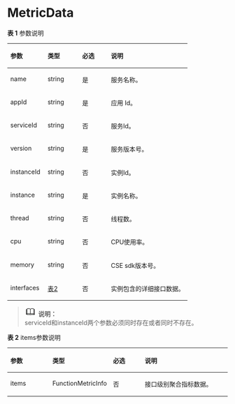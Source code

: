 # MetricData<a name="ZH-CN_TOPIC_0115714432"></a>

**表 1**  参数说明

<a name="zh-cn_topic_0074532095_table242416225515"></a>
<table><thead align="left"><tr id="zh-cn_topic_0074532095_row1342511265510"><th class="cellrowborder" valign="top" width="20.669999999999998%" id="mcps1.2.5.1.1"><p id="zh-cn_topic_0074532095_p4425323550"><a name="zh-cn_topic_0074532095_p4425323550"></a><a name="zh-cn_topic_0074532095_p4425323550"></a>参数</p>
</th>
<th class="cellrowborder" valign="top" width="19.18%" id="mcps1.2.5.1.2"><p id="zh-cn_topic_0074532095_p1742518213558"><a name="zh-cn_topic_0074532095_p1742518213558"></a><a name="zh-cn_topic_0074532095_p1742518213558"></a>类型</p>
</th>
<th class="cellrowborder" valign="top" width="15.98%" id="mcps1.2.5.1.3"><p id="zh-cn_topic_0074532095_p542542185519"><a name="zh-cn_topic_0074532095_p542542185519"></a><a name="zh-cn_topic_0074532095_p542542185519"></a>必选</p>
</th>
<th class="cellrowborder" valign="top" width="44.17%" id="mcps1.2.5.1.4"><p id="zh-cn_topic_0074532095_p1942522115511"><a name="zh-cn_topic_0074532095_p1942522115511"></a><a name="zh-cn_topic_0074532095_p1942522115511"></a>说明</p>
</th>
</tr>
</thead>
<tbody><tr id="zh-cn_topic_0074532095_row1942542115510"><td class="cellrowborder" valign="top" width="20.669999999999998%" headers="mcps1.2.5.1.1 "><p id="zh-cn_topic_0074532095_p104257245514"><a name="zh-cn_topic_0074532095_p104257245514"></a><a name="zh-cn_topic_0074532095_p104257245514"></a>name</p>
</td>
<td class="cellrowborder" valign="top" width="19.18%" headers="mcps1.2.5.1.2 "><p id="zh-cn_topic_0074532095_p1442514255511"><a name="zh-cn_topic_0074532095_p1442514255511"></a><a name="zh-cn_topic_0074532095_p1442514255511"></a>string</p>
</td>
<td class="cellrowborder" valign="top" width="15.98%" headers="mcps1.2.5.1.3 "><p id="zh-cn_topic_0074532095_p11425112195513"><a name="zh-cn_topic_0074532095_p11425112195513"></a><a name="zh-cn_topic_0074532095_p11425112195513"></a>是</p>
</td>
<td class="cellrowborder" valign="top" width="44.17%" headers="mcps1.2.5.1.4 "><p id="zh-cn_topic_0074532095_p5425229551"><a name="zh-cn_topic_0074532095_p5425229551"></a><a name="zh-cn_topic_0074532095_p5425229551"></a>服务名称。</p>
</td>
</tr>
<tr id="zh-cn_topic_0074532095_row66221793142059"><td class="cellrowborder" valign="top" width="20.669999999999998%" headers="mcps1.2.5.1.1 "><p id="zh-cn_topic_0074532095_p62365044142059"><a name="zh-cn_topic_0074532095_p62365044142059"></a><a name="zh-cn_topic_0074532095_p62365044142059"></a>appId</p>
</td>
<td class="cellrowborder" valign="top" width="19.18%" headers="mcps1.2.5.1.2 "><p id="zh-cn_topic_0074532095_p18403783142059"><a name="zh-cn_topic_0074532095_p18403783142059"></a><a name="zh-cn_topic_0074532095_p18403783142059"></a>string</p>
</td>
<td class="cellrowborder" valign="top" width="15.98%" headers="mcps1.2.5.1.3 "><p id="zh-cn_topic_0074532095_p14311426142059"><a name="zh-cn_topic_0074532095_p14311426142059"></a><a name="zh-cn_topic_0074532095_p14311426142059"></a>是</p>
</td>
<td class="cellrowborder" valign="top" width="44.17%" headers="mcps1.2.5.1.4 "><p id="zh-cn_topic_0074532095_p18374862142059"><a name="zh-cn_topic_0074532095_p18374862142059"></a><a name="zh-cn_topic_0074532095_p18374862142059"></a>应用 Id。</p>
</td>
</tr>
<tr id="zh-cn_topic_0074532095_row35693787142230"><td class="cellrowborder" valign="top" width="20.669999999999998%" headers="mcps1.2.5.1.1 "><p id="zh-cn_topic_0074532095_p5515639142230"><a name="zh-cn_topic_0074532095_p5515639142230"></a><a name="zh-cn_topic_0074532095_p5515639142230"></a>serviceId</p>
</td>
<td class="cellrowborder" valign="top" width="19.18%" headers="mcps1.2.5.1.2 "><p id="zh-cn_topic_0074532095_p44113611142230"><a name="zh-cn_topic_0074532095_p44113611142230"></a><a name="zh-cn_topic_0074532095_p44113611142230"></a>string</p>
</td>
<td class="cellrowborder" valign="top" width="15.98%" headers="mcps1.2.5.1.3 "><p id="zh-cn_topic_0074532095_p16432768142230"><a name="zh-cn_topic_0074532095_p16432768142230"></a><a name="zh-cn_topic_0074532095_p16432768142230"></a>否</p>
</td>
<td class="cellrowborder" valign="top" width="44.17%" headers="mcps1.2.5.1.4 "><p id="zh-cn_topic_0074532095_p55985854142230"><a name="zh-cn_topic_0074532095_p55985854142230"></a><a name="zh-cn_topic_0074532095_p55985854142230"></a>服务Id。</p>
</td>
</tr>
<tr id="zh-cn_topic_0074532095_row36304553142054"><td class="cellrowborder" valign="top" width="20.669999999999998%" headers="mcps1.2.5.1.1 "><p id="zh-cn_topic_0074532095_p54987717142054"><a name="zh-cn_topic_0074532095_p54987717142054"></a><a name="zh-cn_topic_0074532095_p54987717142054"></a>version</p>
</td>
<td class="cellrowborder" valign="top" width="19.18%" headers="mcps1.2.5.1.2 "><p id="zh-cn_topic_0074532095_p24820060142054"><a name="zh-cn_topic_0074532095_p24820060142054"></a><a name="zh-cn_topic_0074532095_p24820060142054"></a>string</p>
</td>
<td class="cellrowborder" valign="top" width="15.98%" headers="mcps1.2.5.1.3 "><p id="zh-cn_topic_0074532095_p64267864142054"><a name="zh-cn_topic_0074532095_p64267864142054"></a><a name="zh-cn_topic_0074532095_p64267864142054"></a>是</p>
</td>
<td class="cellrowborder" valign="top" width="44.17%" headers="mcps1.2.5.1.4 "><p id="zh-cn_topic_0074532095_p38314529142054"><a name="zh-cn_topic_0074532095_p38314529142054"></a><a name="zh-cn_topic_0074532095_p38314529142054"></a>服务版本号。</p>
</td>
</tr>
<tr id="zh-cn_topic_0074532095_row3226601142251"><td class="cellrowborder" valign="top" width="20.669999999999998%" headers="mcps1.2.5.1.1 "><p id="zh-cn_topic_0074532095_p60028124142251"><a name="zh-cn_topic_0074532095_p60028124142251"></a><a name="zh-cn_topic_0074532095_p60028124142251"></a>instanceId</p>
</td>
<td class="cellrowborder" valign="top" width="19.18%" headers="mcps1.2.5.1.2 "><p id="zh-cn_topic_0074532095_p30439884142251"><a name="zh-cn_topic_0074532095_p30439884142251"></a><a name="zh-cn_topic_0074532095_p30439884142251"></a>string</p>
</td>
<td class="cellrowborder" valign="top" width="15.98%" headers="mcps1.2.5.1.3 "><p id="zh-cn_topic_0074532095_p49711520142251"><a name="zh-cn_topic_0074532095_p49711520142251"></a><a name="zh-cn_topic_0074532095_p49711520142251"></a>否</p>
</td>
<td class="cellrowborder" valign="top" width="44.17%" headers="mcps1.2.5.1.4 "><p id="zh-cn_topic_0074532095_p101313142251"><a name="zh-cn_topic_0074532095_p101313142251"></a><a name="zh-cn_topic_0074532095_p101313142251"></a>实例Id。</p>
</td>
</tr>
<tr id="zh-cn_topic_0074532095_row124261228554"><td class="cellrowborder" valign="top" width="20.669999999999998%" headers="mcps1.2.5.1.1 "><p id="zh-cn_topic_0074532095_p04261624554"><a name="zh-cn_topic_0074532095_p04261624554"></a><a name="zh-cn_topic_0074532095_p04261624554"></a>instance</p>
</td>
<td class="cellrowborder" valign="top" width="19.18%" headers="mcps1.2.5.1.2 "><p id="zh-cn_topic_0074532095_p6426172125514"><a name="zh-cn_topic_0074532095_p6426172125514"></a><a name="zh-cn_topic_0074532095_p6426172125514"></a>string</p>
</td>
<td class="cellrowborder" valign="top" width="15.98%" headers="mcps1.2.5.1.3 "><p id="zh-cn_topic_0074532095_p1842615217558"><a name="zh-cn_topic_0074532095_p1842615217558"></a><a name="zh-cn_topic_0074532095_p1842615217558"></a>是</p>
</td>
<td class="cellrowborder" valign="top" width="44.17%" headers="mcps1.2.5.1.4 "><p id="zh-cn_topic_0074532095_p174266225519"><a name="zh-cn_topic_0074532095_p174266225519"></a><a name="zh-cn_topic_0074532095_p174266225519"></a>实例名称。</p>
</td>
</tr>
<tr id="zh-cn_topic_0074532095_row1666419304596"><td class="cellrowborder" valign="top" width="20.669999999999998%" headers="mcps1.2.5.1.1 "><p id="zh-cn_topic_0074532095_p2066573085910"><a name="zh-cn_topic_0074532095_p2066573085910"></a><a name="zh-cn_topic_0074532095_p2066573085910"></a>thread</p>
</td>
<td class="cellrowborder" valign="top" width="19.18%" headers="mcps1.2.5.1.2 "><p id="zh-cn_topic_0074532095_p6665133035918"><a name="zh-cn_topic_0074532095_p6665133035918"></a><a name="zh-cn_topic_0074532095_p6665133035918"></a>string</p>
</td>
<td class="cellrowborder" valign="top" width="15.98%" headers="mcps1.2.5.1.3 "><p id="zh-cn_topic_0074532095_p206658300592"><a name="zh-cn_topic_0074532095_p206658300592"></a><a name="zh-cn_topic_0074532095_p206658300592"></a>否</p>
</td>
<td class="cellrowborder" valign="top" width="44.17%" headers="mcps1.2.5.1.4 "><p id="zh-cn_topic_0074532095_p1366618308597"><a name="zh-cn_topic_0074532095_p1366618308597"></a><a name="zh-cn_topic_0074532095_p1366618308597"></a>线程数。</p>
</td>
</tr>
<tr id="zh-cn_topic_0074532095_row56795231202"><td class="cellrowborder" valign="top" width="20.669999999999998%" headers="mcps1.2.5.1.1 "><p id="zh-cn_topic_0074532095_p26791123808"><a name="zh-cn_topic_0074532095_p26791123808"></a><a name="zh-cn_topic_0074532095_p26791123808"></a>cpu</p>
</td>
<td class="cellrowborder" valign="top" width="19.18%" headers="mcps1.2.5.1.2 "><p id="zh-cn_topic_0074532095_p196806233017"><a name="zh-cn_topic_0074532095_p196806233017"></a><a name="zh-cn_topic_0074532095_p196806233017"></a>string</p>
</td>
<td class="cellrowborder" valign="top" width="15.98%" headers="mcps1.2.5.1.3 "><p id="zh-cn_topic_0074532095_p3680152313019"><a name="zh-cn_topic_0074532095_p3680152313019"></a><a name="zh-cn_topic_0074532095_p3680152313019"></a>否</p>
</td>
<td class="cellrowborder" valign="top" width="44.17%" headers="mcps1.2.5.1.4 "><p id="zh-cn_topic_0074532095_p126801923901"><a name="zh-cn_topic_0074532095_p126801923901"></a><a name="zh-cn_topic_0074532095_p126801923901"></a>CPU使用率。</p>
</td>
</tr>
<tr id="zh-cn_topic_0074532095_row71501357308"><td class="cellrowborder" valign="top" width="20.669999999999998%" headers="mcps1.2.5.1.1 "><p id="zh-cn_topic_0074532095_p0150357902"><a name="zh-cn_topic_0074532095_p0150357902"></a><a name="zh-cn_topic_0074532095_p0150357902"></a>memory</p>
</td>
<td class="cellrowborder" valign="top" width="19.18%" headers="mcps1.2.5.1.2 "><p id="zh-cn_topic_0074532095_p13151657108"><a name="zh-cn_topic_0074532095_p13151657108"></a><a name="zh-cn_topic_0074532095_p13151657108"></a>string</p>
</td>
<td class="cellrowborder" valign="top" width="15.98%" headers="mcps1.2.5.1.3 "><p id="zh-cn_topic_0074532095_p615114571401"><a name="zh-cn_topic_0074532095_p615114571401"></a><a name="zh-cn_topic_0074532095_p615114571401"></a>否</p>
</td>
<td class="cellrowborder" valign="top" width="44.17%" headers="mcps1.2.5.1.4 "><p id="zh-cn_topic_0074532095_p1215116577011"><a name="zh-cn_topic_0074532095_p1215116577011"></a><a name="zh-cn_topic_0074532095_p1215116577011"></a>CSE sdk版本号。</p>
</td>
</tr>
<tr id="zh-cn_topic_0074532095_row1383119338212"><td class="cellrowborder" valign="top" width="20.669999999999998%" headers="mcps1.2.5.1.1 "><p id="zh-cn_topic_0074532095_p28326333211"><a name="zh-cn_topic_0074532095_p28326333211"></a><a name="zh-cn_topic_0074532095_p28326333211"></a>interfaces</p>
</td>
<td class="cellrowborder" valign="top" width="19.18%" headers="mcps1.2.5.1.2 "><p id="zh-cn_topic_0074532095_p12832173314213"><a name="zh-cn_topic_0074532095_p12832173314213"></a><a name="zh-cn_topic_0074532095_p12832173314213"></a><a href="#ZH-CN_TOPIC_0115714432__zh-cn_topic_0074532095_table950316581137">表2</a></p>
</td>
<td class="cellrowborder" valign="top" width="15.98%" headers="mcps1.2.5.1.3 "><p id="zh-cn_topic_0074532095_p19832163312217"><a name="zh-cn_topic_0074532095_p19832163312217"></a><a name="zh-cn_topic_0074532095_p19832163312217"></a>否</p>
</td>
<td class="cellrowborder" valign="top" width="44.17%" headers="mcps1.2.5.1.4 "><p id="zh-cn_topic_0074532095_p128321033226"><a name="zh-cn_topic_0074532095_p128321033226"></a><a name="zh-cn_topic_0074532095_p128321033226"></a>实例包含的详细接口数据。</p>
</td>
</tr>
</tbody>
</table>

>![](public_sys-resources/icon-note.gif) **说明：**   
>serviceId和instanceId两个参数必须同时存在或者同时不存在。  

**表 2**  items参数说明

<a name="zh-cn_topic_0074532095_table950316581137"></a>
<table><thead align="left"><tr id="zh-cn_topic_0074532095_row185041558141316"><th class="cellrowborder" valign="top" width="20.669999999999998%" id="mcps1.2.5.1.1"><p id="zh-cn_topic_0074532095_p1050410582132"><a name="zh-cn_topic_0074532095_p1050410582132"></a><a name="zh-cn_topic_0074532095_p1050410582132"></a>参数</p>
</th>
<th class="cellrowborder" valign="top" width="19.18%" id="mcps1.2.5.1.2"><p id="zh-cn_topic_0074532095_p155059584132"><a name="zh-cn_topic_0074532095_p155059584132"></a><a name="zh-cn_topic_0074532095_p155059584132"></a>类型</p>
</th>
<th class="cellrowborder" valign="top" width="15.98%" id="mcps1.2.5.1.3"><p id="zh-cn_topic_0074532095_p19505125813137"><a name="zh-cn_topic_0074532095_p19505125813137"></a><a name="zh-cn_topic_0074532095_p19505125813137"></a>必选</p>
</th>
<th class="cellrowborder" valign="top" width="44.17%" id="mcps1.2.5.1.4"><p id="zh-cn_topic_0074532095_p15505258141317"><a name="zh-cn_topic_0074532095_p15505258141317"></a><a name="zh-cn_topic_0074532095_p15505258141317"></a>说明</p>
</th>
</tr>
</thead>
<tbody><tr id="zh-cn_topic_0074532095_row550555814133"><td class="cellrowborder" valign="top" width="20.669999999999998%" headers="mcps1.2.5.1.1 "><p id="zh-cn_topic_0074532095_p8505125814134"><a name="zh-cn_topic_0074532095_p8505125814134"></a><a name="zh-cn_topic_0074532095_p8505125814134"></a>items</p>
</td>
<td class="cellrowborder" valign="top" width="19.18%" headers="mcps1.2.5.1.2 "><p id="zh-cn_topic_0074532095_p1350565810133"><a name="zh-cn_topic_0074532095_p1350565810133"></a><a name="zh-cn_topic_0074532095_p1350565810133"></a>FunctionMetricInfo</p>
</td>
<td class="cellrowborder" valign="top" width="15.98%" headers="mcps1.2.5.1.3 "><p id="zh-cn_topic_0074532095_p1750535861316"><a name="zh-cn_topic_0074532095_p1750535861316"></a><a name="zh-cn_topic_0074532095_p1750535861316"></a>否</p>
</td>
<td class="cellrowborder" valign="top" width="44.17%" headers="mcps1.2.5.1.4 "><p id="zh-cn_topic_0074532095_p750515821317"><a name="zh-cn_topic_0074532095_p750515821317"></a><a name="zh-cn_topic_0074532095_p750515821317"></a>接口级别聚合指标数据。</p>
</td>
</tr>
</tbody>
</table>

